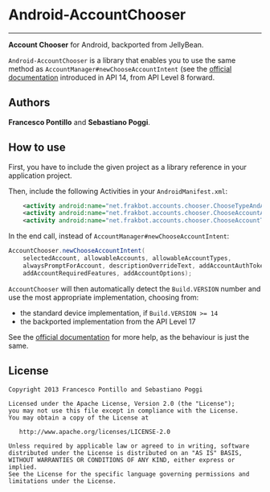 # Android-AccountChooser

---

**Account Chooser** for Android, backported from JellyBean.

`Android-AccountChooser` is a library that enables you to use the same method as `AccountManager#newChooseAccountIntent` (see the [official documentation](http://developer.android.com/reference/android/accounts/AccountManager.html) introduced in API 14, from API Level 8 forward.

## Authors

**Francesco Pontillo** and **Sebastiano Poggi**.

## How to use

First, you have to include the given project as a library reference in your application project.

Then, include the following Activities in your `AndroidManifest.xml`:

```xml
	<activity android:name="net.frakbot.accounts.chooser.ChooseTypeAndAccountActivity" />
	<activity android:name="net.frakbot.accounts.chooser.ChooseAccountActivity" />
	<activity android:name="net.frakbot.accounts.chooser.ChooseAccountTypeActivity" />
```

In the end call, instead of `AccountManager#newChooseAccountIntent`:

```java
AccountChooser.newChooseAccountIntent(
	selectedAccount, allowableAccounts, allowableAccountTypes,
	alwaysPromptForAccount, descriptionOverrideText, addAccountAuthTokenType,
	addAccountRequiredFeatures, addAccountOptions);
```

`AccountChooser` will then automatically detect the `Build.VERSION` number and use the most appropriate implementation, choosing from:

- the standard device implementation, if `Build.VERSION >= 14`
- the backported implementation from the API Level 17

See the [official documentation](http://developer.android.com/reference/android/accounts/AccountManager.html) for more help, as the behaviour is just the same.

## License

```
Copyright 2013 Francesco Pontillo and Sebastiano Poggi

Licensed under the Apache License, Version 2.0 (the "License");
you may not use this file except in compliance with the License.
You may obtain a copy of the License at

   http://www.apache.org/licenses/LICENSE-2.0

Unless required by applicable law or agreed to in writing, software
distributed under the License is distributed on an "AS IS" BASIS,
WITHOUT WARRANTIES OR CONDITIONS OF ANY KIND, either express or implied.
See the License for the specific language governing permissions and
limitations under the License.
```
